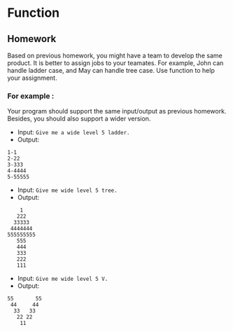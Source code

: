 # Function

## Homework
Based on previous homework, you might have a team to develop the same product.
It is better to assign jobs to your teamates.
For example, John can handle ladder case, and May can handle tree case.
Use function to help your assignment.

### For example : 
Your program should support the same input/output as previous homework.
Besides, you should also support a wider version.

- Input: `Give me a wide level 5 ladder.`
- Output:
```
1-1
2-22
3-333
4-4444
5-55555
```

- Input: `Give me wide level 5 tree.`
- Output:
```
    1
   222
  33333
 4444444
555555555
   555
   444
   333
   222
   111
``` 

- Input: `Give me wide level 5 V.`
- Output:
```
55       55
 44     44
  33   33 
   22 22 
    11
``` 